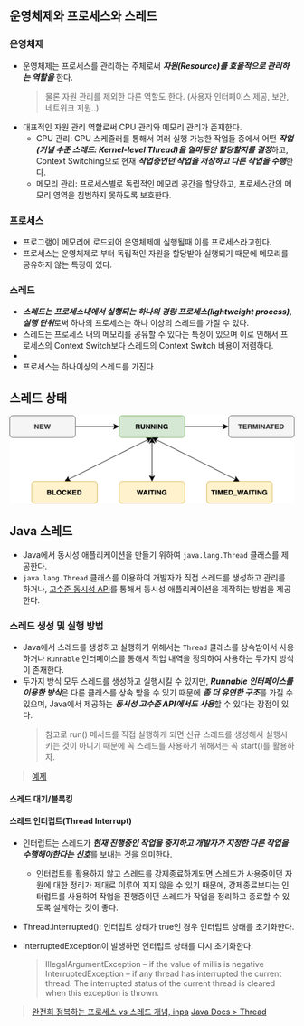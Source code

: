 ## 운영체제와 프로세스와 스레드

### 운영체제
- 운영체제는 프로세스를 관리하는 주체로써 ***자원(Resource)를 효율적으로 관리하는 역할을*** 한다.
  > 물론 자원 관리를 제외한 다른 역할도 한다. (사용자 인터페이스 제공, 보안, 네트워크 지원..)
- 대표적인 자원 관리 역할로써 CPU 관리와 메모리 관리가 존재한다.
  - CPU 관리: CPU 스케줄러를 통해서 여러 실행 가능한 작업들 중에서 어떤 ***작업(커널 수준 스레드: Kernel-level Thread)을 얼마동안 할당할지를 결정***하고, Context Switching으로 현재 ***작업중인던 작업을 저장하고 다른 작업을 수행***한다.
  - 메모리 관리: 프로세스별로 독립적인 메모리 공간을 할당하고, 프로세스간의 메모리 영역을 침범하지 못하도록 보호한다.

### 프로세스
- 프로그램이 메모리에 로드되어 운영체제에 실행될때 이를 프로세스라고한다.
- 프로세스는 운영체제로 부터 독립적인 자원을 할당받아 실행되기 때문에 메모리를 공유하지 않는 특징이 있다.


### 스레드
- ***스레드는 프로세스내에서 실행되는 하나의 경량 프로세스(lightweight process), 실행 단위***로써 하나의 프로세스는 하나 이상의 스레드를 가질 수 있다.
- 스레드는 프로세스 내의 메모리를 공유할 수 있다는 특징이 있으며 이로 인해서 프로세스의 Context Switch보다 스레드의 Context Switch 비용이 저렴하다.
- 
- 프로세스는 하나이상의 스레드를 가진다.
## 스레드 상태
![](./thread_state.png)

## Java 스레드
- Java에서 동시성 애플리케이션을 만들기 위하여 `java.lang.Thread` 클래스를 제공한다.
- `java.lang.Thread` 클래스를 이용하여 개발자가 직접 스레드를 생성하고 관리를 하거나, [고수준 동시성 API](https://docs.oracle.com/javase/tutorial/essential/concurrency/highlevel.html)를 통해서 동시성 애플리케이션을 제작하는 방법을 제공한다.

### 스레드 생성 및 실행 방법
- Java에서 스레드를 생성하고 실행하기 위해서는 `Thread` 클래스를 상속받아서 사용하거나 `Runnable` 인터페이스를 통해서 작업 내역을 정의하여 사용하는 두가지 방식이 존재한다.
- 두가지 방식 모두 스레드를 생성하고 실행시킬 수 있지만, ***Runnable 인터페이스를 이용한 방식***은 다른 클래스를 상속 받을 수 있기 때문에 ***좀 더 유연한 구조***를 가질 수 있으며, Java에서 제공하는 ***동시성 고수준 API에서도 사용***할 수 있다는 장점이 있다.
    > 참고로 run() 메서드를 직접 실행하게 되면 신규 스레드를 생성해서 실행시키는 것이 아니기 때문에 꼭 스레드를 사용하기 위해서는 꼭 start()를 활용하자.

> [예제](./ThreadStartMain1.java)

#### 스레드 대기/블록킹

#### 스레드 인터럽트(Thread Interrupt)

- 인터럽트는 스레드가 ***현재 진행중인 작업을 중지하고 개발자가 지정한 다른 작업을 수행해야한다는 신호***를 보내는 것을 의미한다.
    - 인터럽트를 활용하지 않고 스레드를 강제종료하게되면 스레드가 사용중이던 자원에 대한 정리가 제대로 이루어 지지 않을 수 있기 때문에, 강제종료보다는 인터럽트를 사용하여 작업을 진행중이던 스레드가 작업을
      정리하고 종료할 수 있도록 설계하는 것이 좋다.


- Thread.interrupted(): 인터럽트 상태가 true인 경우 인터럽트 상태를 초기화한다.
- InterruptedException이 발생하면 인터럽트 상태를 다시 초기화한다.
  > IllegalArgumentException – if the value of millis is negative
  InterruptedException – if any thread has interrupted the current thread. The interrupted status of the current thread
  is cleared when this exception is thrown.


> [완전희 정복하는 프로세스 vs 스레드 개념, inpa](https://inpa.tistory.com/entry/%F0%9F%91%A9%E2%80%8D%F0%9F%92%BB-%ED%94%84%EB%A1%9C%EC%84%B8%EC%8A%A4-%E2%9A%94%EF%B8%8F-%EC%93%B0%EB%A0%88%EB%93%9C-%EC%B0%A8%EC%9D%B4)
> [Java Docs > Thread](https://docs.oracle.com/javase/tutorial/essential/concurrency/threads.html)